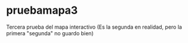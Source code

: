 # pruebamapa3
Tercera prueba del mapa interactivo (Es la segunda en realidad, pero la primera "segunda" no guardo bien)
